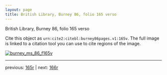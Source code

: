 ```yaml
---
layout: page
title: British Library, Burney 86, folio 165 verso
---
```


British Library, Burney 86, folio 165 verso

Cite this object as `urn:cite2:citebl:burney86pages.v1:165v`.  The full image is linked to a citation tool you can use to cite regions of the image.

[![burney_ms_86_f165v](http://www.homermultitext.org/iipsrv?IIIF=/project/homer/pyramidal/deepzoom/citebl/burney86imgs/v1/burney_ms_86_f165v.tif/full/800,/0/default.jpg)](http://www.homermultitext.org/ict2/?urn=urn:cite2:citebl:burney86imgs.v1:burney_ms_86_f165v) 

---

previous:  [165r](../165r/) | next: [166r](../166r/)